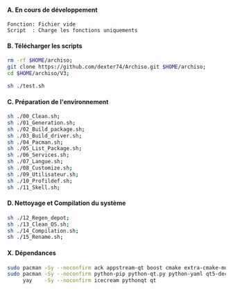 #### A. En cours de développement
```
Fonction: Fichier vide
Script  : Charge les fonctions uniquements
```


#### B. Télécharger les scripts 
```bash
rm -rf $HOME/archiso;
git clone https://github.com/dexter74/Archiso.git $HOME/archiso;
cd $HOME/archiso/V3;

sh ./test.sh
```


#### C. Préparation de l'environnement
```bash
sh ./00_Clean.sh;
sh ./01_Generation.sh;
sh ./02_Build_package.sh;
sh ./03_Build_driver.sh;
sh ./04_Pacman.sh;
sh ./05_List_Package.sh;
sh ./06_Services.sh;
sh ./07_Langue.sh;
sh ./08_Customize.sh;
sh ./09_Utilisateur.sh;
sh ./10_Profildef.sh;
sh ./11_Skell.sh;
```


#### D. Nettoyage et Compilation du système 
```bash
sh ./12_Regen_depot;
sh ./13_Clean_OS.sh;
sh ./14_Compilation.sh;
sh ./15_Rename.sh;
``` 

#### X. Dépendances
```bash
sudo pacman -Sy --noconfirm ack appstream-qt boost cmake extra-cmake-modules kcoreaddons kiconthemes kio kparts kservice kpmcore plasma-framework;
sudo pacman -Sy --noconfirm python-pip python-qt.py python-yaml qt5-declarative qt5-location qt5-tools qt5-xmlpatterns qt5-webengine yaml-cpp;
     yay    -Sy --noconfirm icecream pythonqt qt
```
